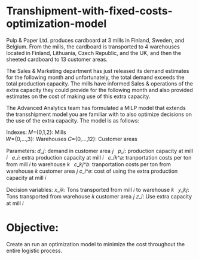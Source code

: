 # Transhipment-with-fixed-costs-optimization-model

Pulp & Paper Ltd. produces cardboard at 3 mills in Finland, Sweden, and Belgium. From the mills, the cardboard is transported to 4 warehouses located in Finland, Lithuania, Czech Republic, and the UK, and then the sheeted cardboard to 13 customer areas.

The Sales & Marketing department has just released its demand estimates for the following month and unfortunately, the total demand exceeds the total production capacity. The mills have informed Sales & operations of the extra capacity they could provide for the following month and also provided estimates on the cost of making use of this extra capacity.

The Advanced Analytics team has formulated a MILP model that extends the transshipment model you are familiar with to also optimize decisions on the use of the extra capacity. The model is as follows:

Indexes:
𝑀={0,1,2}: Mills  
𝑊={0,…,3}: Warehouses 
𝐶={0,…,12}: Customer areas

Parameters:
𝑑_𝑗: demand in customer area 𝑗  
𝑝_𝑖: production capacity at mill  𝑖  
𝑒_𝑖: extra production capacity at mill  𝑖  
𝑐_𝑖𝑘^𝑎: tranportation costs per ton from mill 𝑖 to warehouse 𝑘   
𝑐_𝑘𝑗^𝑏: tranportation costs per ton from warehouse 𝑘 customer area 𝑗
𝑐_𝑖^𝑒:  cost of using the extra production capacity at mill  𝑖  

Decision variables:
𝑥_𝑖𝑘: Tons transported from mill 𝑖 to warehouse 𝑘   
𝑦_𝑘𝑗: Tons transported from warehouse 𝑘 customer area 𝑗
𝑧_𝑖: Use extra capacity at mill  𝑖   

# Objective: 

Create an run an optimization model to minimize the cost throughout the entire logistic process.



